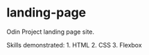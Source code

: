 # landing-page
Odin Project landing page site.

Skills demonstrated:
    1. HTML
    2. CSS
    3. Flexbox


